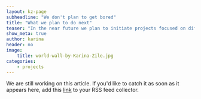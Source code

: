 ```yaml
---
layout: kz-page
subheadline: "We don't plan to get bored"
title: "What we plan to do next"
teaser: "In the near future we plan to initiate projects focused on different stages of the waste management process - from informing the design of products that will eventually become waste to new recycling techniques and international waste trade. These projects will be guided by the in depth research we do. Different countries all across the globe face similar waste management challenges, which is why we aim to increase our impact by sharing what we've learnt and to actively learn from others."
show_meta: true
author: karina
header: no
image:
    title: world-wall-by-Karina-Zile.jpg
categories:
    - projects
---
```


We are still working on this article. If you'd like to catch it as soon as it appears here, add this <a href="https://samudra.world/feed.xml" target="_blank">link</a> to your RSS feed collector.
